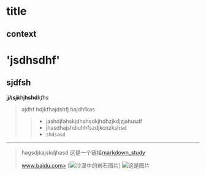# title
## context



'jsdhsdhf'
=======
sjdfsh
------


j***jhsjk***hj**hshd**k*fhs*  
>ajdhf hdjkfhajdshfj hajdhfkas
>
>> - jashdjfahskjdhahsdkjhdhzjkdjzjahusdf
>> - jhasdhajshdiuhhfszdjkcnzkshsd
>> - `shdsasd`
*******
> hagsdjkajskdjhasd
> 这是一个链接[markdown_study](https://markdown.com.cn/ "hjadhjfasdjhs")
> 
> www.baidu.com>
> [![沙漠中的岩石图片](/assets/img/shiprock.jpg "Shiprock")]
> ![这是图片](/assets/img/philly-magic-garden.jpg "Magic Gardens")
